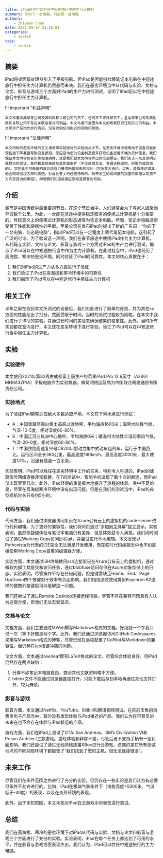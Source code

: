 ```yaml
---
title: iPad是否可以担任中短途旅行中的主力计算机
summary: 你的下一台电脑，何必是一台电脑
authors:
    - Zhiyuan Chen
date: 2021-08-07 21:10:04
categories:
    - sketch
tags:
    - sketch
---
```


## 摘要

iPad将桌面级处理器引入了平板电脑。但iPad是否能够代替笔记本电脑在中短途旅行中担任主力计算机仍然悬而未决。我们在恶劣环境当中从代码与实验、文档与论文、影音与游戏三个方面对iPad的生产力进行测试，证明了iPad足以在中短途旅行中担任主力计算机。

!!! important "利益声明"

    本文作者均非苹果公司及其附属和关联公司的员工、合同员工或外部员工，且与苹果公司及其附属和关联公司不存在关联或者共同利益。本文作者不会因为本文的发表获取任何形式的利益。本文所涉产品均为自行购买，没有收到任何形式的资助和赞助。

!!! important "法律声明"

    本文所称的恶劣环境的定义请参照实验部分的实验地点小节。在恶劣环境中使用电子设备可能出现性能下降甚至导致设备损毁。您应咨询您的设备制造商来获取设备适用环境的具体信息。我们保证本文内容的真实性和准确性，这是我们就本文内容作出的全部保证。我们否认一切其他明示或默示的保证、条件和其他条款及其附属条件（不论是成文法、普通法规定的、附带的或其他的）。您在此不可撤销的放弃向我们要求赔偿损失的权利（包括重大违约、过失、虚假陈述或其他合同或侵权方面的索赔，对与此有关的任何特殊的、附带发生的或间接的损害的索赔以及第三方向您提出的索赔），即使我们知道或者应该知道损害的可能。

## 介绍

春节是中国传统中最重要的节日。在这个节日当中，人们通常会为了与家人团聚而奔波数千公里。为此，一台能在旅途中提供稳定服务的便携式计算机是十分重要的。传统意义上的便携式计算机的形态通常为笔记本电脑。然而，笔记本电脑通常受苦于性能和便携性的平衡。苹果公司在发布iPad时提出了新的广告词：“你的下一台电脑，何必是电脑”，指出iPad可以在一定程度上替代笔记本电脑，这引起了广泛的讨论。为了验证这一声明，我们在春节旅途中使用iPad作为主力计算机，从代码与实验、文档与论文、影音与游戏三个方面对iPad的生产力进行测试，揭示了iPad可以在中短途旅行当中作为主力计算机。在此过程当中，iPad也经历了高海拔、寒冷的恶劣环境，同时验证了iPad的可靠性。本文的核心贡献在于：

1. 我们对iPad的生产力从多方面进行了验证
2. 我们验证了iPad在高海拔和寒冷环境中的可靠性
3. 我们揭示了iPad可以在中短途旅行中担任主力计算机

## 相关工作

半年之前在收到本文所测试的设备后，我们对此进行了简单的评测，并为其在xx方面的性能给出了打分。然而受限于时间，当时的测试过程较为简略。在本文中我们进行了详尽的实验，并通过长时间的实验来确保结果的稳定性。此外，当时所有实验都在室内进行，本文还在恶劣环境下进行实验，验证了iPad可以在中短途旅行当中担任主力计算机。

## 实验

### 实验硬件

本文使用2021年第32周由成都富士康生产的苹果iPad Pro 12.9英寸（A2461 MHRA3ZP/A）平板电脑作为实验机器。蜂窝网络运营商为中国联合网络通信有限责任公司。

### 实验地点

为了验证iPad能够适应绝大多数适应环境，本文在下列地点进行测试：

+ A：中国青藏高原向黄土高原过渡地带，平均海拔1600米；温带大陆性气候，气温-10-5度，相对湿度60-80%。
+ B：中国辽河三角洲中心地带，平均海拔0米；暖温带大陆性半湿润季风气候，气温-20–0度，相对湿度60-80%。
+ T：中国铁路高速复兴号CR200J型动力集中式动车组列车，运行于中国西北。运行区间全长365公里，最高速度160km/h，最高高度3000米，最大坡度13‰，沿途有隧道一百余条。

实验表明，iPad可以胜任在恶劣环境中工作的任务。特别令人称道的，iPad的蜂窝信号网络连接非常稳健，在T的测试中，智能手机出现了数十次的断连，而iPad仅出现寥寥几次。此外，iPad轻便的重量极大地提升了旅程的体验。美中不足的是，尽管在高海拔寒冷环境中没有出现问题，但是在我们的测试当中，iPad的典型续航时长只有约5小时。

### 代码与实验

代码方面，我们通过浏览器访问架设在Azure公有云上的虚拟机的code-server进行代码编辑。为了更好的兼容性，我们将网页通过“添加到主屏幕”独立显示。实验表明，虽然快捷键体验与笔记本电脑仍有差异，但总体效益令人满意。我们同时测试了通过Working Copy访问远程git，并尝试进行本地编辑。本文发现以Pythonista为代表的IDE完全无法满足开发使用，而在临时代码编辑当中也不如直接使用Working Copy自带的编辑器方便。

实验方面，本文通过iSH终端使用ssh连接架设在Azure公有云上的虚拟机，通过微软内部工具提交和访问任务，通过blobfuse访问存储在Azure对象存储上的日志。实验表明，尽管操作不存在任何问题，但是键盘缺乏Home、End、Page Up/Down四个按键对于效率有负面影响。我们相信通过使用类似Keychron K2这样的便携外接键盘可以缓解这一问题。

我们还尝试了通过Remote Desktop连接远程电脑。尽管不存在兼容问题且有人认为这很方便，但我们无法忍受延迟。

### 文档与论文

文档方面，我们主要通过MWeb撰写Markdown格式的文档。好用就一个字我只说一次（等下好像是两个字。此外，我们还通过浏览器访问GitHub Codespaces来撰写Markdown格式的博客，尽管已经在远程配置了CoPilot与Markdown的兼容性，但仍存在tab按键冲突的问题。

论文方面，文本通过overleaf撰写LaTeX格式的论文。尽管综合体验良好，但iPad仍然存在两点缺陷：

1. 分屏不如笔记本电脑自由，查阅其他文献资料略不方便。
2. bibtex文件不能通过浏览器直接打开，只能下载后存到本地再通过其他文件打开，较为麻烦。

### 影音与游戏

影音方面，本文通过Netflix、YouTube、Bilibili和腾讯视频测试。在目前市售的消费类电子产品当中，暂时没有发现体验与iPad接近的产品。我们认为在可预见的未来在也不会存在体验与iPad接近的产品。

游戏方面，我们在iPad上测试了GTA: San Andreas、SM’s Civilization VI和Prison Architect三款游戏。游戏体验都非常不错，尽管后者不支持手柄有一定负面影响。我们还尝试了通过无线网络连接XBox进行云游戏。遗憾的是在所有测试地点的不同网络环境下都报告了“我们找到了您的主机，但无法连接错误”。

## 未来工作

尽管我们在条件范围之内进行了充分的实验，但仍存在一些实验是我们认为有必要但条件不允许进行的。比如，iPad在极端气象条件下（海拔高度>5000米，气温低于-40度）的表现，以及在炎热环境的表现。

此外，由于未知原因，本文未能对iPad在云游戏中的表现进行测试。

## 总结

我们在高海拔、寒冷的恶劣环境下对iPad从代码与实验、文档与论文和影音与游戏三个方面进行了充分的实验。实验表明，iPad在每个任务上都达到了可用的水平，并在影音与游戏方面表现杰出。我们认为，iPad可以胜任中短途旅行的主力电脑。
